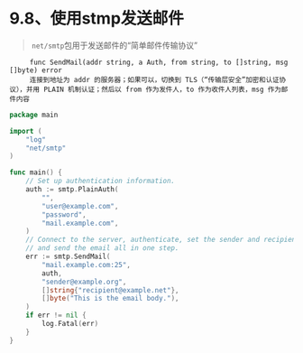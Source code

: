 # 9.8、使用stmp发送邮件
> `net/smtp`包用于发送邮件的“简单邮件传输协议”

         func SendMail(addr string, a Auth, from string, to []string, msg []byte) error
         连接到地址为 addr 的服务器；如果可以，切换到 TLS（“传输层安全”加密和认证协议），并用 PLAIN 机制认证；然后以 from 作为发件人，to 作为收件人列表，msg 作为邮件内容
```go
package main

import (
	"log"
	"net/smtp"
)

func main() {
	// Set up authentication information.
	auth := smtp.PlainAuth(
		"",
		"user@example.com",
		"password",
		"mail.example.com",
	)
	// Connect to the server, authenticate, set the sender and recipient,
	// and send the email all in one step.
	err := smtp.SendMail(
		"mail.example.com:25",
		auth,
		"sender@example.org",
		[]string{"recipient@example.net"},
		[]byte("This is the email body."),
	)
	if err != nil {
		log.Fatal(err)
	}
}
```         